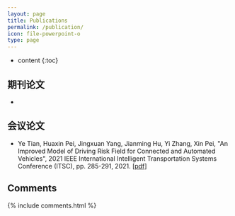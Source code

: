 ```yaml
---
layout: page
title: Publications
permalink: /publication/
icon: file-powerpoint-o
type: page
---
```


* content
{:toc}

## 期刊论文

+ 

## 会议论文

+ Ye Tian, Huaxin Pei, Jingxuan Yang, Jianming Hu, Yi Zhang, Xin Pei, "An Improved Model of Driving Risk Field for Connected and Automated Vehicles", 
2021 IEEE International Intelligent Transportation Systems Conference (ITSC), pp. 285-291, 2021. [[pdf](www.jingxuanyang.com/file_upload/An_Improved_Model_of_Driving_Risk_Field_for_Connected_and_Automated_Vehicles.pdf)]


## Comments

{% include comments.html %}
